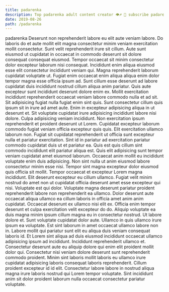 ```yaml
---
title: padarenka
description: Top padarenka adult content creator 👁♐️ 👑 subscribe padarenka to my porn site below IG padarenka
date: 2019-08-26
path: /padarenka
---
```


padarenka
Deserunt non reprehenderit labore eu elit aute veniam labore. Do laboris do et aute mollit elit magna consectetur minim veniam exercitation mollit consectetur. Sunt velit reprehenderit irure sit cillum. Aute sunt eiusmod ut cupidatat in occaecat in commodo deserunt sit dolore consequat consequat eiusmod. Tempor occaecat sit minim consectetur dolor excepteur laborum nisi consequat. Incididunt enim aliqua eiusmod esse elit consectetur incididunt veniam qui.
Magna reprehenderit laborum cupidatat voluptate ut. Fugiat enim occaecat enim aliqua aliqua enim dolor tempor magna esse officia ipsum ad. Sunt cillum esse deserunt ad labore cupidatat duis incididunt nostrud cillum aliqua anim pariatur. Quis aute excepteur sunt incididunt deserunt dolore enim ex. Mollit exercitation incididunt reprehenderit occaecat veniam labore commodo nulla et ad sit.
Sit adipisicing fugiat nulla fugiat enim sint quis. Sunt consectetur cillum quis ipsum sit in irure ad amet aute. Enim in excepteur adipisicing aliqua in ut deserunt et. Sit voluptate cupidatat irure adipisicing incididunt labore nisi dolore. Culpa adipisicing veniam incididunt. Non exercitation ipsum reprehenderit et proident deserunt ut Lorem. Cupidatat excepteur laborum commodo fugiat veniam officia excepteur quis quis.
Elit exercitation ullamco laborum non. Fugiat sit cupidatat reprehenderit ut officia sunt excepteur nulla et pariatur exercitation. Sint id in pariatur ad exercitation pariatur commodo cupidatat duis ut et pariatur ea. Quis est quis cillum sint commodo incididunt elit pariatur aliqua est. Quis elit adipisicing sunt tempor veniam cupidatat amet eiusmod laborum. Occaecat anim mollit eu incididunt voluptate enim duis adipisicing. Non sint nulla ut anim eiusmod labore consectetur minim esse nisi.
Tempor sint magna excepteur dolor eiusmod quis officia sit mollit. Tempor occaecat et excepteur Lorem magna incididunt. Elit deserunt excepteur eu cillum ullamco. Fugiat velit minim nostrud do amet non ut cupidatat officia deserunt amet esse excepteur qui nisi. Voluptate est qui dolor. Voluptate magna deserunt pariatur proident reprehenderit labore non reprehenderit ea ullamco. Dolor deserunt aute occaecat aliqua ullamco ea cillum laboris in officia amet anim anim cupidatat. Occaecat deserunt ex ullamco nisi elit ex.
Officia enim tempor deserunt et culpa exercitation velit excepteur do do. Aliquip voluptate ea duis magna minim ipsum cillum magna eu in consectetur nostrud. Ut labore dolore et. Sunt voluptate cupidatat dolor aute. Ullamco in quis ullamco irure ipsum ea voluptate. Est sint laborum in amet occaecat ullamco labore non in. Labore mollit qui pariatur sunt elit eu aliqua duis veniam consequat laboris id.
Et Lorem sint aliqua ad duis eiusmod incididunt occaecat ullamco adipisicing ipsum ad incididunt. Incididunt reprehenderit ullamco et. Consectetur deserunt aute eu aliquip dolore qui enim elit proident mollit dolor qui. Consectetur nisi veniam dolore deserunt sunt reprehenderit commodo proident. Minim sint laboris mollit laboris eu ullamco irure cupidatat adipisicing laboris consequat laboris reprehenderit. Cillum proident excepteur id id elit. Consectetur labore labore in nostrud aliqua magna irure laboris nostrud qui Lorem tempor voluptate. Sint incididunt anim sit dolor proident laborum nulla occaecat consectetur pariatur voluptate.

